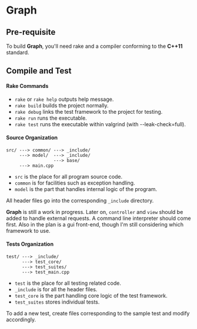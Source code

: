 Graph
=====

Pre-requisite
--------------

To build **Graph**, you'll need rake and a compiler conforming to the **C++11** standard.

Compile and Test
-----------------------

#### Rake Commands
* `rake` or `rake help` outputs help message.
* `rake build` builds the project normally.
* `rake debug` links the test framework to the project for testing.
* `rake run` runs the executable.
* `rake test` runs the executable within valgrind (with --leak-check=full).

#### Source Organization
    src/ ---> common/ ---> _include/
         ---> model/  ---> _include/
                      ---> base/
         ---> main.cpp

* `src` is the place for all program source code.
* `common` is for facilities such as exception handling.
* `model` is the part that handles internal logic of the program.

All header files go into the corresponding `_include` directory.

**Graph** is still a work in progress.
Later on, `controller` and `view` should be added to handle external requests.
A command line interpreter should come first.
Also in the plan is a gui front-end, though I'm still considering which framework to use.

#### Tests Organization
    test/ ---> _include/
          ---> test_core/
          ---> test_suites/
          ---> test_main.cpp

* `test` is the place for all testing related code.
* `_include` is for all the header files.
* `test_core` is the part handling core logic of the test framework.
* `test_suites` stores individual tests.

To add a new test, create files corresponding to the sample test and modify accordingly.
